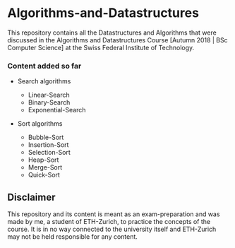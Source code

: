 # Algorithms-and-Datastructures
This repository contains all the Datastructures and Algorithms that were discussed in the Algorithms and Datastructures Course [Autumn 2018 | BSc Computer Science] at the Swiss Federal Institute of Technology.

### Content added so far
- Search algorithms
  - Linear-Search
  - Binary-Search
  - Exponential-Search

- Sort algorithms
  - Bubble-Sort
  - Insertion-Sort
  - Selection-Sort
  - Heap-Sort
  - Merge-Sort
  - Quick-Sort

## Disclaimer
This repository and its content is meant as an exam-preparation and was made by me, a student of ETH-Zurich, to practice the concepts of the course. It is in no way connected to the university itself and ETH-Zurich may not be held responsible for any content.
